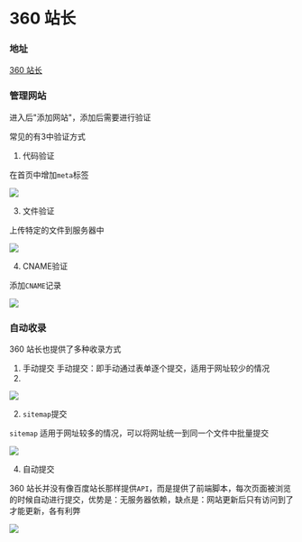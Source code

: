 # 360 站长

### 地址

[360 站长](https://zhanzhang.so.com/sitetool/site_manage)

### 管理网站

进入后"添加网站"，添加后需要进行验证

常见的有3中验证方式

1. 代码验证

在首页中增加`meta`标签

![](https://1.z.wiki/images/20211115/e44c9d978fb94b9f82587039ec0ef2a0.png?x-oss-process=style/z.wiki)


3. 文件验证

上传特定的文件到服务器中

![](https://2.z.wiki/images/20211115/c9436da822714b76aaa478d6c47a8a9f.png?x-oss-process=style/z.wiki)



4. CNAME验证

添加`CNAME`记录

![](https://3.z.wiki/images/20211115/5ec5ed73ce6a42b7b6f0813c6b15c1bc.png?x-oss-process=style/z.wiki)


### 自动收录

360 站长也提供了多种收录方式

1. 手动提交
手动提交：即手动通过表单逐个提交，适用于网址较少的情况
2. 
![](https://4.z.wiki/images/20211115/3d6820d3d9624c4f85602b6411279fa0.png?x-oss-process=style/z.wiki)

2. `sitemap`提交

`sitemap` 适用于网址较多的情况，可以将网址统一到同一个文件中批量提交

![](https://0.z.wiki/images/20211115/7450d4fdc50346d2bcc6b977ae88bd7b.png?x-oss-process=style/z.wiki)


4. 自动提交

360 站长并没有像百度站长那样提供`API`，而是提供了前端脚本，每次页面被浏览的时候自动进行提交，优势是：无服务器依赖，缺点是：网站更新后只有访问到了才能更新，各有利弊

![](https://1.z.wiki/images/20211115/c000da1d55a44826ae9a01c0c6e16da2.png?x-oss-process=style/z.wiki)
